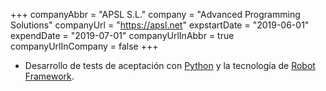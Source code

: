+++
companyAbbr = "APSL S.L."
company = "Advanced Programming Solutions"
companyUrl = "https://apsl.net"
expstartDate = "2019-06-01"
expendDate = "2019-07-01"
companyUrlInAbbr = true
companyUrlInCompany = false
+++
* Desarrollo de tests de aceptación con [Python](https://python.org) y la tecnología de [Robot Framework](https://robotframework.org/).